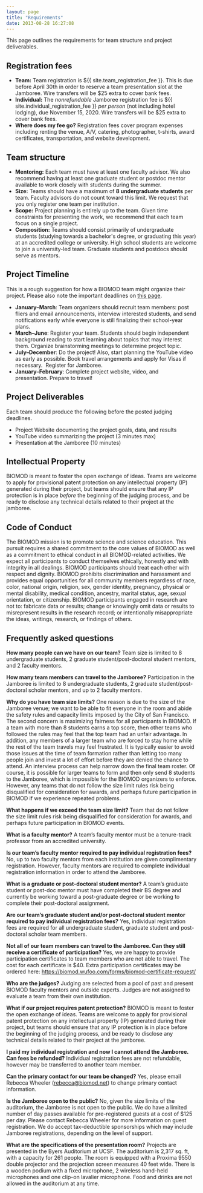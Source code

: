 ```yaml
---
layout: page
title: "Requirements"
date: 2013-08-28 16:27:08
---
```



This page outlines the requirements for team structure and project deliverables.

## Registration fees

- **Team:** Team registration is ${{ site.team_registration_fee }}. This is due before April 30th in order to reserve a team presentation slot at the Jamboree. Wire transfers will be $25 extra to cover bank fees.
- **Individual:** The *nonrefundable* Jamboree registration fee is ${{ site.individual_registration_fee }} *per person* (not including hotel lodging), due November 15, 2020. Wire transfers will be $25 extra to cover bank fees.
- **Where does my fee go?** Registration fees cover program expenses including renting the venue, A/V, catering, photographer, t-shirts, award certificates, transportation, and website development.

## Team structure

- **Mentoring:** Each team must have at least one faculty advisor. We also recommend having at least one graduate student or postdoc mentor available to work closely with students during the summer.
- **Size:** Teams should have a maximum of **8 undergraduate students** per team. Faculty advisors do not count toward this limit. We request that you only register one team per institution.
- **Scope:** Project planning is entirely up to the team. Given time constraints for presenting the work, we recommend that each team focus on a single project.
- **Composition:** Teams should consist primarily of undergraduate students (studying towards a bachelor's degree, or graduating this year) at an accredited college or university. High school students are welcome to join a university-led team. Graduate students and postdocs should serve as mentors.

## Project Timeline

This is a rough suggestion for how a BIOMOD team might organize their project. Please also note the important deadlines on [this page](/how-join).

- **January–March**: Team organizers should recruit team members: post fliers and email announcements, interview interested students, and send notifications early while everyone is still finalizing their school-year plans.
- **March–June**: Register your team. Students should begin independent background reading to start learning about topics that may interest them. Organize brainstorming meetings to determine project topic.
- **July–December**: Do the project! Also, start planning the YouTube video as early as possible. Book travel arrangements and apply for Visas if necessary.  Register for Jamboree.
- **January–February**: Complete project website, video, and presentation. Prepare to travel!


## Project Deliverables

Each team should produce the following before the posted judging deadlines.

- Project Website documenting the project goals, data, and results
- YouTube video summarizing the project (3 minutes max)
- Presentation at the Jamboree (10 minutes)

## Intellectual Property

BIOMOD is meant to foster the open exchange of ideas. Teams are welcome to apply for provisional patent protection on any intellectual property (IP) generated during their project, but teams should ensure that any IP protection is in place *before* the beginning of the judging process, and be ready to disclose any technical details related to their project at the jamboree.


## Code of Conduct

The BIOMOD mission is to promote science and science education. This pursuit requires a shared commitment to the core values of BIOMOD as well as a commitment to ethical conduct in all BIOMOD-related activities. We expect all participants to conduct themselves ethically, honestly and with integrity in all dealings. BIOMOD participants should treat each other with respect and dignity. BIOMOD prohibits discrimination and harassment and provides equal opportunities for all community members regardless of race, color, national origin, religion, sex, gender identity, pregnancy, physical or mental disability, medical condition, ancestry, marital status, age, sexual orientation, or citizenship. BIOMOD participants engaged in research are not to: fabricate data or results; change or knowingly omit data or results to misrepresent results in the research record; or intentionally misappropriate the ideas, writings, research, or findings of others.

## Frequently asked questions
**How many people can we have on our team?**
Team size is limited to 8 undergraduate students, 2 graduate student/post-doctoral student mentors, and 2 faculty mentors.

**How many team members can travel to the Jamboree?**
Participation in the Jamboree is limited to 8 undergraduate students, 2 graduate student/post-doctoral scholar mentors, and up to 2 faculty mentors.

**Why do you have team size limits?**
One reason is due to the size of the Jamboree venue; we want to be able to fit everyone in the room and abide the safety rules and capacity limits imposed by the City of San Francisco. The second concern is maximizing fairness for all participants in BIOMOD. If a team with more than 8 students earns a top score, then other teams who followed the rules may feel that the top team had an unfair advantage. In addition, any members of a larger team who are forced to stay home while the rest of the team travels may feel frustrated. It is typically easier to avoid those issues at the time of team formation rather than letting too many people join and invest a lot of effort before they are denied the chance to attend. An interview process can help narrow down the final team roster. Of course, it is possible for larger teams to form and then only send 8 students to the Jamboree, which is impossible for the BIOMOD organizers to enforce. However, any teams that do not follow the size limit rules risk being disqualified for consideration for awards, and perhaps future participation in BIOMOD if we experience repeated problems.

**What happens if we exceed the team size limit?**
Team that do not follow the size limit rules risk being disqualified for consideration for awards, and perhaps future participation in BIOMOD events.

**What is a faculty mentor?**
A team’s faculty mentor must be a tenure-track professor from an accredited university.

**Is our team’s faculty mentor required to pay individual registration fees?**
No, up to two faculty mentors from each institution are given complimentary registration. However, faculty mentors are required to complete individual registration information in order to attend the Jamboree.

**What is a graduate or post-doctoral student mentor?**
A team’s graduate student or post-doc mentor must have completed their BS degree and currently be working toward a post-graduate degree or be working to complete their post-doctoral assignment.

**Are our team’s graduate student and/or post-doctoral student mentor required to pay individual registration fees?**
Yes, individual registration fees are required for all undergraduate student, graduate student and post-doctoral scholar team members.

**Not all of our team members can travel to the Jamboree. Can they still receive a certificate of participation?**
Yes, we are happy to provide participation certificates to team members who are not able to travel. The cost for each certificate is $40. Extra participation certificates may be ordered here: https://biomod.wufoo.com/forms/biomod-certificate-request/

**Who are the judges?**
Judging are selected from a pool of past and present BIOMOD faculty mentors and outside experts. Judges are not assigned to evaluate a team from their own institution.

**What if our project requires patent protection?**
BIOMOD is meant to foster the open exchange of ideas. Teams are welcome to apply for provisional patent protection on any intellectual property (IP) generated during their project, but teams should ensure that any IP protection is in place before the beginning of the judging process, and be ready to disclose any technical details related to their project at the jamboree.

**I paid my individual registration and now I cannot attend the Jamboree. Can fees be refunded?**
Individual registration fees are not refundable, however may be transferred to another team member.

**Can the primary contact for our team be changed?**
Yes, please email Rebecca Wheeler (rebecca@biomod.net) to change primary contact information.

**Is the Jamboree open to the public?**
No, given the size limits of the auditorium, the Jamboree is not open to the public. We do have a limited number of day passes available for pre-registered guests at a cost of $125 per day. Please contact Rebecca Wheeler for more information on guest registration. We do accept tax-deductible sponsorships which may include Jamboree registrations, depending on the level of support.

**What are the specifications of the presentation room?**
Projects are presented in the Byers Auditorium at UCSF. The auditorium is 2,317 sq. ft, with a capacity for 261 people. The room is equipped with a Proxima 9550 double projector and the projection screen measures 40 feet wide. There is a wooden podium with a fixed microphone, 2 wireless hand-held microphones and one clip-on lavalier microphone. Food and drinks are not allowed in the auditorium at any time.

